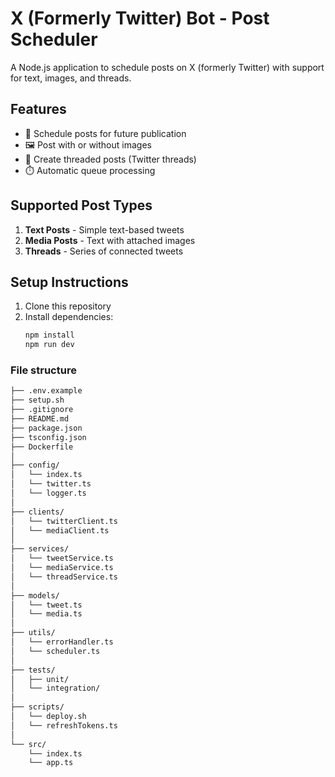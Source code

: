 # X (Formerly Twitter) Bot - Post Scheduler

A Node.js application to schedule posts on X (formerly Twitter) with support for text, images, and threads.

## Features

- 📅 Schedule posts for future publication
- 🖼️ Post with or without images
- 🧵 Create threaded posts (Twitter threads)
- ⏱️ Automatic queue processing

## Supported Post Types

1. **Text Posts** - Simple text-based tweets
2. **Media Posts** - Text with attached images
3. **Threads** - Series of connected tweets

## Setup Instructions

1. Clone this repository
2. Install dependencies:
   ```bash
   npm install
   npm run dev


### File structure

```txt
├── .env.example
├── setup.sh
├── .gitignore
├── README.md
├── package.json
├── tsconfig.json
├── Dockerfile
│
├── config/
│   └── index.ts
│   └── twitter.ts
│   └── logger.ts
│
├── clients/
│   └── twitterClient.ts
│   └── mediaClient.ts
│
├── services/
│   └── tweetService.ts
│   └── mediaService.ts
│   └── threadService.ts
│
├── models/
│   └── tweet.ts
│   └── media.ts
│
├── utils/
│   └── errorHandler.ts
│   └── scheduler.ts
│
├── tests/
│   ├── unit/
│   └── integration/
│
├── scripts/
│   └── deploy.sh
│   └── refreshTokens.ts
│
└── src/
    └── index.ts
    └── app.ts

```